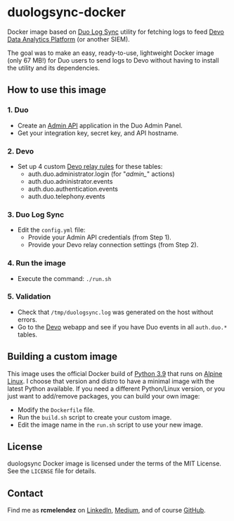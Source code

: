 # duologsync-docker
Docker image based on [Duo Log Sync](https://github.com/duosecurity/duo_log_sync) utility for fetching logs to feed [Devo Data Analytics Platform](https://devo.com) (or another SIEM). 

The goal was to make an easy, ready-to-use, lightweight Docker image (only 67 MB!) for Duo users to send logs to Devo without having to install the utility and its dependencies.


## How to use this image

### 1. Duo 
- Create an [Admin API](https://duo.com/docs/adminapi#first-steps) application in the Duo Admin Panel.
- Get your integration key, secret key, and API hostname.

### 2. Devo
- Set up 4 custom [Devo relay rules](https://docs.devo.com/confluence/ndt/sending-data-to-devo/the-devo-in-house-relay/configuring-the-in-house-relay/relay-rules/defining-a-relay-rule) for these tables:
  - auth.duo.administrator.login (for "*admin_*" actions)
  - auth.duo.adninistrator.events
  - auth.duo.authentication.events
  - auth.duo.telephony.events

### 3. Duo Log Sync
- Edit the `config.yml` file:
	- Provide your Admin API credentials (from Step 1).
	- Provide your Devo relay connection settings (from Step 2).
  
### 4. Run the image  
- Execute the command: `./run.sh`

### 5. Validation
- Check that `/tmp/duologsync.log` was generated on the host without errors.
- Go to the [Devo](https://us.devo.com) webapp and see if you have Duo events in all `auth.duo.*` tables.


## Building a custom image

This image uses the official Docker build of [Python 3.9](https://hub.docker.com/_/python) that runs on [Alpine Linux](https://alpinelinux.org/). I choose that version and distro to have a minimal image with the latest Python available. If you need a different Python/Linux version, or you just want to add/remove packages, you can build your own image:

- Modify the `Dockerfile` file.
- Run the `build.sh` script to create your custom image.
- Edit the image name in the `run.sh` script to use your new image.


## License
duologsync Docker image is licensed under the terms of the MIT License. See the `LICENSE` file for details.


## Contact 
Find me as __rcmelendez__ on [LinkedIn](https://www.linkedin.com/in/rcmelendez/), [Medium](https://medium.com/@rcmelendez), and of course [GitHub](https://github.com/rcmelendez/).
